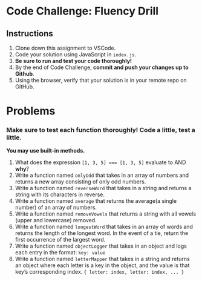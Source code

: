 # Code Challenge: Fluency Drill

## Instructions

1. Clone down this assignment to VSCode.
2. Code your solution using JavaScript in `index.js`.
3. **Be sure to run and test your code thoroughly!**
4. By the end of Code Challenge, **commit and push your changes up to Github**.
5. Using the browser, verify that your solution is in your remote repo on GitHub.

# Problems

### Make sure to test each function thoroughly! Code a little, test a little.

**You may use built-in methods.** 

1. What does the expression `[1, 3, 5] === [1, 3, 5]` evaluate to AND **why**?
2. Write a function named `onlyOdd` that takes in an array of numbers and returns a new array consisting of only odd numbers.
3. Write a function named `reverseWord` that takes in a string and returns a string with its characters in reverse.
4. Write a function named `average` that returns the average(a single number) of an array of numbers.
5. Write a function named `removeVowels` that returns a string with all vowels (upper and lowercase) removed.
6. Write a function named `longestWord` that takes in an array of words and returns the length of the longest word. In the event of a tie, return the first occurrence of the largest word.
7. Write a function named `objectLogger` that takes in an object and logs each entry in the format: `key: value`
8. Write a function named `letterMapper` that takes in a string and returns an object where each letter is a key in the object, and the value is that key’s corresponding index. `{ letter: index, letter: index, ... }`
